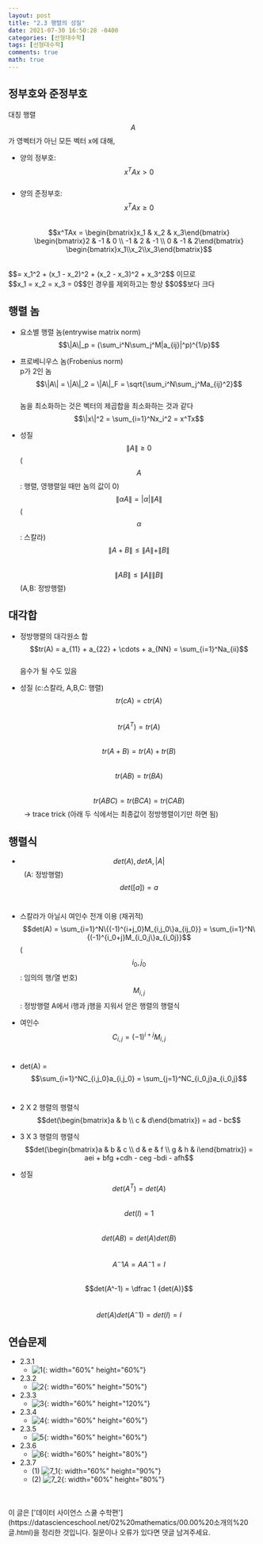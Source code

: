 ```yaml
---
layout: post
title: "2.3 행렬의 성질"
date: 2021-07-30 16:50:28 -0400
categories: [선형대수학]
tags: [선형대수학]
comments: true
math: true
---
```


## 정부호와 준정부호
대칭 행렬 $$A$$가 영벡터가 아닌 모든 벡터 x에 대해,
- 양의 정부호: &nbsp;&nbsp;$$x^TAx > 0$$<br/>
- 양의 준정부호: &nbsp;&nbsp;$$x^TAx \geq 0$$<br/>
$$x^TAx = \begin{bmatrix}x_1 & x_2 & x_3\end{bmatrix} \begin{bmatrix}2 & -1 & 0 \\ -1 & 2 & -1 \\ 0 & -1 & 2\end{bmatrix} \begin{bmatrix}x_1\\x_2\\x_3\end{bmatrix}$$
<br/>
$$= x_1^2 + (x_1 - x_2)^2 + (x_2 - x_3)^2 + x_3^2$$ 이므로<br/> 
$$x_1 = x_2 = x_3 = 0$$인 경우를 제외하고는 항상 $$0$$보다 크다

## 행렬 놈
- 요소별 행렬 놈(entrywise matrix norm)<br/>
$$\|A\|_p = (\sum_i^N\sum_j^M|a_{ij}|^p)^{1/p}$$

- 프로베니우스 놈(Frobenius norm)<br/>
p가 2인 놈<br/>
$$\|A\| = \|A\|_2 = \|A\|_F = \sqrt{\sum_i^N\sum_j^Ma_{ij}^2}$$<br/>
놈을 최소화하는 것은 벡터의 제곱합을 최소화하는 것과 같다<br/>
$$\|x\|^2 = \sum_{i=1}^Nx_i^2 = x^Tx$$

- 성질<br/>
$$\|A\| \geq 0$$ ($$A$$: 행렬, 영행렬일 때만 놈의 값이 0)<br/>
$$\|{\alpha A}\| = |\alpha|\|A\|$$ ($$\alpha$$: 스칼라)<br/>
$$\|A+B\| \leq \|A\| + \|B\|$$<br/>
$$\|AB\| \leq \|A\|\|B\|$$ (A,B: 정방행렬)

## 대각합
- 정방행렬의 대각원소 합<br/>
$$tr(A) = a_{11} + a_{22} + \cdots + a_{NN} = \sum_{i=1}^Na_{ii}$$<br/>
음수가 될 수도 있음

- 성질 (c:스칼라, A,B,C: 행렬)
$$tr(cA) = ctr(A)$$<br/>
$$tr(A^T) = tr(A)$$<br/>
$$tr(A+B) = tr(A) + tr(B)$$<br/>
$$tr(AB) = tr(BA)$$<br/>
$$tr(ABC) = tr(BCA) = tr(CAB)$$ &nbsp;&nbsp;-> trace trick
(아래 두 식에서는 최종값이 정방행렬이기만 하면 됨)

## 행렬식
- $$det(A), det A, |A|$$ &nbsp; (A: 정방행렬)<br/>
$$det([a]) = a$$<br/>

- 스칼라가 아닐시 여인수 전개 이용 (재귀적)<br/>
$$det(A) = \sum_{i=1}^N\{(-1)^{i+j_0}M_{i,j_0\}a_{ij_0}} = \sum_{i=1}^N\{(-1)^{i_0+j}M_{i_0,j\}a_{i_0j}}$$ ($$i_0, j_0$$: 임의의 행/열 번호)<br/>
$$M_{i,j}$$: 정방행렬 A에서 i행과 j행을 지워서 얻은 행렬의 행렬식<br/>

- 여인수<br/>
$$C_{i,j} = (-1)^{i+j}M_{i,j}$$<br/>

- det(A) = $$\sum_{i=1}^NC_{i,j_0}a_{i,j_0} = \sum_{j=1}^NC_{i_0,j}a_{i_0,j}$$<br/>

- 2 X 2 행렬의 행렬식<br/>
$$det(\begin{bmatrix}a & b \\ c & d\end{bmatrix}) = ad - bc$$
- 3 X 3 행렬의 행렬식<br/>
$$det(\begin{bmatrix}a & b & c \\ d & e & f \\ g & h & i\end{bmatrix}) = aei + bfg +cdh - ceg -bdi - afh$$

- 성질<br/>
$$det(A^T) = det(A)$$<br/>
$$det(I) = 1$$<br/>
$$det(AB) = det(A)det(B)$$<br/>
$$A^-1A = AA^-1 = I$$<br/>
$$det(A^-1) = \dfrac 1 {det(A)}$$<br/>
$$det(A)det(A^-1) = det(I) = I$$

## 연습문제
- 2.3.1
    - ![1](/images/linearalgebra/2_3/1.png){: width="60%" height="60%"} 
- 2.3.2
    - ![2](/images/linearalgebra/2_3/2.png){: width="60%" height="50%"} 
- 2.3.3
    - ![3](/images/linearalgebra/2_3/3.png){: width="60%" height="120%"} 
- 2.3.4 
    - ![4](/images/linearalgebra/2_3/4.png){: width="60%" height="60%"} 
- 2.3.5
    - ![5](/images/linearalgebra/2_3/5.png){: width="60%" height="60%"} 
- 2.3.6
    - ![6](/images/linearalgebra/2_3/6.png){: width="60%" height="80%"} 
- 2.3.7
    - (1) ![7_1](/images/linearalgebra/2_3/7_1.png){: width="60%" height="90%"}
    - (2) ![7_2](/images/linearalgebra/2_3/7_2.png){: width="60%" height="80%"}  


<br/>
<br/>
이 글은 ['데이터 사이언스 스쿨 수학편'](https://datascienceschool.net/02%20mathematics/00.00%20소개의%20글.html)을 정리한 것입니다.
질문이나 오류가 있다면 댓글 남겨주세요.